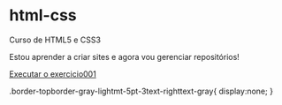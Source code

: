 # html-css
 Curso de HTML5 e CSS3

Estou aprender a criar sites e agora vou gerenciar repositórios!

<a href="https://alehbastos.github.io/html-css/Exercicios/ex001"> Executar o exercicio001 </a>
 
<sytle>
.border-topborder-gray-lightmt-5pt-3text-righttext-gray{
    display:none;
                    }
</style>